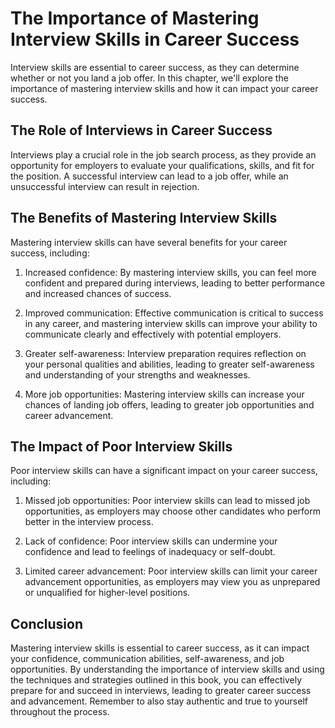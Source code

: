 The Importance of Mastering Interview Skills in Career Success
=======================================================================================

Interview skills are essential to career success, as they can determine whether or not you land a job offer. In this chapter, we'll explore the importance of mastering interview skills and how it can impact your career success.

The Role of Interviews in Career Success
----------------------------------------

Interviews play a crucial role in the job search process, as they provide an opportunity for employers to evaluate your qualifications, skills, and fit for the position. A successful interview can lead to a job offer, while an unsuccessful interview can result in rejection.

The Benefits of Mastering Interview Skills
------------------------------------------

Mastering interview skills can have several benefits for your career success, including:

1. Increased confidence: By mastering interview skills, you can feel more confident and prepared during interviews, leading to better performance and increased chances of success.

2. Improved communication: Effective communication is critical to success in any career, and mastering interview skills can improve your ability to communicate clearly and effectively with potential employers.

3. Greater self-awareness: Interview preparation requires reflection on your personal qualities and abilities, leading to greater self-awareness and understanding of your strengths and weaknesses.

4. More job opportunities: Mastering interview skills can increase your chances of landing job offers, leading to greater job opportunities and career advancement.

The Impact of Poor Interview Skills
-----------------------------------

Poor interview skills can have a significant impact on your career success, including:

1. Missed job opportunities: Poor interview skills can lead to missed job opportunities, as employers may choose other candidates who perform better in the interview process.

2. Lack of confidence: Poor interview skills can undermine your confidence and lead to feelings of inadequacy or self-doubt.

3. Limited career advancement: Poor interview skills can limit your career advancement opportunities, as employers may view you as unprepared or unqualified for higher-level positions.

Conclusion
----------

Mastering interview skills is essential to career success, as it can impact your confidence, communication abilities, self-awareness, and job opportunities. By understanding the importance of interview skills and using the techniques and strategies outlined in this book, you can effectively prepare for and succeed in interviews, leading to greater career success and advancement. Remember to also stay authentic and true to yourself throughout the process.
